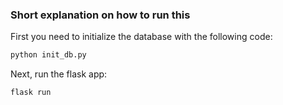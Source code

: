 ### Short explanation on how to run this

First you need to initialize the database with the following code:

```bash
python init_db.py
```
Next, run the flask app:
```python
flask run
```